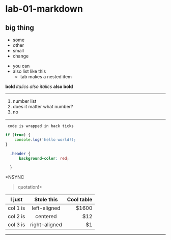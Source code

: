 # lab-01-markdown

## big thing

- some
- other
- small
- change
* you can
* also list like this
    * tab makes a nested item

**bold**
*italics*
_also italics_
__also bold__

----

1. number list
1. does it matter what number?
1. no
---

` code is wrapped in back ticks`

```js
if (true) {
    console.log('hello world!);
}
```
```css
  .header {
      background-color: red;

  }
  ```       

 \*NSYNC



> quotation!>

| I just   |      Stole this    |  Cool  table|
|----------|:-------------:|------:|
| col 1 is |  left-aligned | $1600 |
| col 2 is |    centered   |   $12 |
| col 3 is | right-aligned |    $1 |

---

